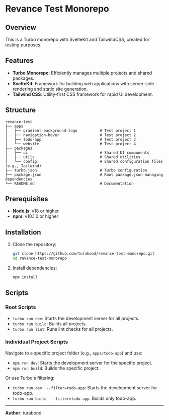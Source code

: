 # Revance Test Monorepo

## Overview

This is a Turbo monorepo with SvelteKit and TailwindCSS, created for testing purposes.

## Features

- **Turbo Monorepo**: Efficiently manages multiple projects and shared packages.
- **SvelteKit**: Framework for building web applications with server-side rendering and static site generation.
- **Tailwind CSS**: Utility-first CSS framework for rapid UI development.

## Structure

```
revance-test
├── apps
│   ├── gradient-background-logo          # Test project 1
│   ├── navigation-hover                  # Test project 2
│   ├── todo-app                          # Test project 3
│   └── website                           # Test project 4
├── packages
│   ├── ui                                # Shared UI components
│   ├── utils                             # Shared utilities
│   └── config                            # Shared configuration files (e.g., Tailwind)
├── turbo.json                            # Turbo configuration
├── package.json                          # Root package.json managing dependencies
└── README.md                             # Documentation
```

## Prerequisites

- **Node.js**: v18 or higher
- **npm**: v10.1.0 or higher

## Installation

1. Clone the repository:
   ```bash
   git clone https://github.com/turabond/revance-test-monorepo.git
   cd revance-test-monorepo
   ```
2. Install dependencies:
   ```bash
   npm install
   ```

## Scripts

### Root Scripts

- `turbo run dev`: Starts the development server for all projects.
- `turbo run build`: Builds all projects.
- `turbo run lint`: Runs lint checks for all projects.

### Individual Project Scripts

Navigate to a specific project folder (e.g., `apps/todo-app`) and use:

- `npm run dev`: Starts the development server for the specific project.
- `npm run build`: Builds the specific project.

Or use Turbo's filtering:

- `turbo run dev  --filter=todo-app`: Starts the development server for todo-app.
- `turbo run build  --filter=todo-app`: Builds only todo-app.

---

**Author**: turabond
